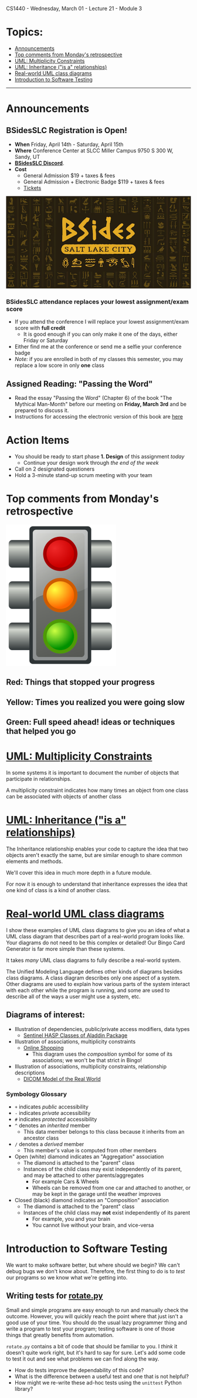 CS1440 - Wednesday, March 01 - Lecture 21 - Module 3

# Topics:
* [Announcements](#announcements)
* [Top comments from Monday's retrospective](#top-comments-from-mondays-retrospective)
* [UML: Multiplicity Constraints](#uml-multiplicity-constraints)
* [UML: Inheritance ("is a" relationships)](#uml-inheritance-is-a-relationships)
* [Real-world UML class diagrams](#real-world-uml-class-diagrams)
* [Introduction to Software Testing](#introduction-to-software-testing)


------------------------------------------------------------
# Announcements

## BSidesSLC Registration is Open!

*   **When**  Friday, April 14th - Saturday, April 15th
*   **Where** Conference Center at SLCC Miller Campus 9750 S 300 W, Sandy, UT
*   [**BSidesSLC Discord**](https://discord.com/invite/hBcnv9gb73).
*   **Cost**  
    *   General Admission $19 + taxes & fees
    *   General Admission + Electronic Badge $119 + taxes & fees
    *   [Tickets](https://www.eventbrite.com/e/bsidesslc-2023-tickets-527264701917)

![](./02-bsides-logo.png)


### BSidesSLC attendance replaces your lowest assignment/exam score

*   If you attend the conference I will replace your lowest assignment/exam score with **full credit**
    *   It is good enough if you can only make it one of the days, either Friday or Saturday
*   Either find me at the conference or send me a selfie your conference badge
*   *Note:* if you are enrolled in both of my classes this semester, you may replace a low score in only **one** class


## Assigned Reading: "Passing the Word"

*   Read the essay "Passing the Word" (Chapter 6) of the book "The Mythical Man-Month" before our meeting on **Friday, March 3rd** and be prepared to discuss it.
*   Instructions for accessing the electronic version of this book are [here](../../Required_Reading_Schedule.md#accessing-ebooks-for-free-through-the-usu-library)


# Action Items

*   You should be ready to start phase **1. Design** of this assignment *today*
    *   Continue your design work through *the end of the week*
*	Call on 2 designated questioners
*	Hold a 3-minute stand-up scrum meeting with your team



# Top comments from Monday's retrospective

![09-traffic-jams.png](./09-traffic-jams.png "A traffic signal")

## __Red__: Things that **stopped** your progress


## __Yellow__: Times you realized you were going **slow**


## __Green__: Full speed ahead! ideas or techniques that helped you **go**




# [UML: Multiplicity Constraints](../UML.md#multiplicity-constraints)

In some systems it is important to document the number of objects that participate in relationships.

A multiplicity constraint indicates how many times an object from one class can be associated with objects of another class



# [UML: Inheritance ("is a" relationships)](../UML.md#inheritance-is-a-relationships)

The Inheritance relationship enables your code to capture the idea that two objects aren't exactly the same, but are similar enough to share common elements and methods.

We'll cover this idea in much more depth in a future module.

For now it is enough to understand that inheritance expresses the idea that one kind of class is a kind of another class.



# [Real-world UML class diagrams](https://www.uml-diagrams.org/class-diagrams-examples.html)

I show these examples of UML class diagrams to give you an idea of what a UML class diagram that describes part of a real-world program looks like.  Your diagrams do not need to be this complex or detailed!  Our Bingo Card Generator is far more simple than these systems.

It takes *many* UML class diagrams to fully describe a real-world system.  

The Unified Modeling Language defines other kinds of diagrams besides class diagrams.  A class diagram describes only one aspect of a system.  Other diagrams are used to explain how various parts of the system interact with each other while the program is running, and some are used to describe all of the ways a user might use a system, etc.


## Diagrams of interest:

*   Illustration of dependencies, public/private access modifiers, data types
    *   [Sentinel HASP Classes of Aladdin Package](https://www.uml-diagrams.org/software-licensing-class-diagram-example.html)
*   Illustration of associations, multiplicity constraints
    *   [Online Shopping](https://www.uml-diagrams.org/examples/online-shopping-domain-uml-diagram-example.html)
        *   This diagram uses the *composition* symbol for some of its associations; we won't be that strict in Bingo!
*   Illustration of associations, multiplicity constraints, relationship descriptions
    *   [DICOM Model of the Real World](https://www.uml-diagrams.org/dicom-real-world-uml-class-diagram-example.html)


### Symbology Glossary

*   `+` indicates *public* accessibility
*   `-` indicates *private* accessibility
*   `#` indicates *protected* accessibility
*   `^` denotes an *inherited* member
    *   This data member belongs to this class because it inherits from an ancestor class
*   `/` denotes a *derived* member
    *   This member's value is computed from other members
*   Open (white) diamond indicates an "Aggregation" association
    *   The diamond is attached to the "parent" class
    *   Instances of the child class may exist independently of its parent, and may be attached to other parents/aggregates
        *   For example Cars & Wheels
        *   Wheels can be removed from one car and attached to another, or may be kept in the garage until the weather improves
*   Closed (black) diamond indicates an "Composition" association
    *   The diamond is attached to the "parent" class
    *   Instances of the child class may **not** exist independently of its parent 
        *   For example, you and your brain
        *   You cannot live without your brain, and vice-versa



# Introduction to Software Testing

We want to make software better, but where should we begin?  We can't debug
bugs we don't know about.  Therefore, the first thing to do is to *test* our
programs so we know what we're getting into.


## Writing tests for [rotate.py](./rotate.py)

Small and simple programs are easy enough to run and manually check the
outcome.  However, you will quickly reach the point where that just isn't a
good use of your time.  You should do the usual lazy programmer thing and write
a program to test your program; testing software is one of those things that
greatly benefits from automation.

`rotate.py` contains a bit of code that should be familiar to you.  I *think*
it doesn't quite work right, but it's hard to say for sure.  Let's add some
code to test it out and see what problems we can find along the way.

*   How do tests improve the dependability of this code?
*   What is the difference between a useful test and one that is not helpful?
*   How might we re-write these ad-hoc tests using the `unittest` Python library?



